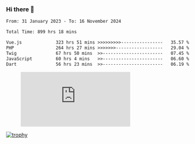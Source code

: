 ### Hi there 👋
<!--START_SECTION:waka-->

```txt
From: 31 January 2023 - To: 16 November 2024

Total Time: 899 hrs 18 mins

Vue.js             323 hrs 51 mins >>>>>>>>>----------------   35.57 %
PHP                264 hrs 27 mins >>>>>>>------------------   29.04 %
Twig               67 hrs 50 mins  >>-----------------------   07.45 %
JavaScript         60 hrs 4 mins   >>-----------------------   06.60 %
Dart               56 hrs 23 mins  >>-----------------------   06.19 %
```

<!--END_SECTION:waka-->
<!-- 
- 🔭 I’m currently working on ...
- 🌱 I’m currently learning ...
- 👯 I’m looking to collaborate on ...
- 🤔 I’m looking for help with ...
- 💬 Ask me about ...
- 📫 How to reach me: ...
- 😄 Pronouns: ...
- ⚡ Fun fact: ... -->


<figure><embed src="https://wakatime.com/share/@jakihanif/43c5af78-a69f-4ced-8cfc-b0822aa9be8f.svg"></embed></figure>

[![trophy](https://github-profile-trophy.vercel.app/?username=jakihanif23&rank=-A,-A)](https://github.com/jakihanif23)
